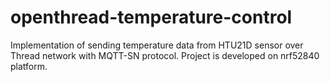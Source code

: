 # openthread-temperature-control
Implementation of sending temperature data from HTU21D sensor over Thread network with MQTT-SN protocol. Project is developed on nrf52840 platform.
